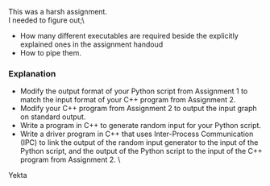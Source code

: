 This was a harsh assignment. \
I needed to figure out;\
* How many different executables are required beside the explicitly explained ones in the assignment handoud
* How to pipe them.
### Explanation
* Modify the output format of your Python script from Assignment 1 to match the input format
of your C++ program from Assignment 2.
* Modify your C++ program from Assignment 2 to output the input graph on standard output.
* Write a program in C++ to generate random input for your Python script.
* Write a driver program in C++ that uses Inter-Process Communication (IPC) to link the
output of the random input generator to the input of the Python script, and the output of the
Python script to the input of the C++ program from Assignment 2. \

Yekta
